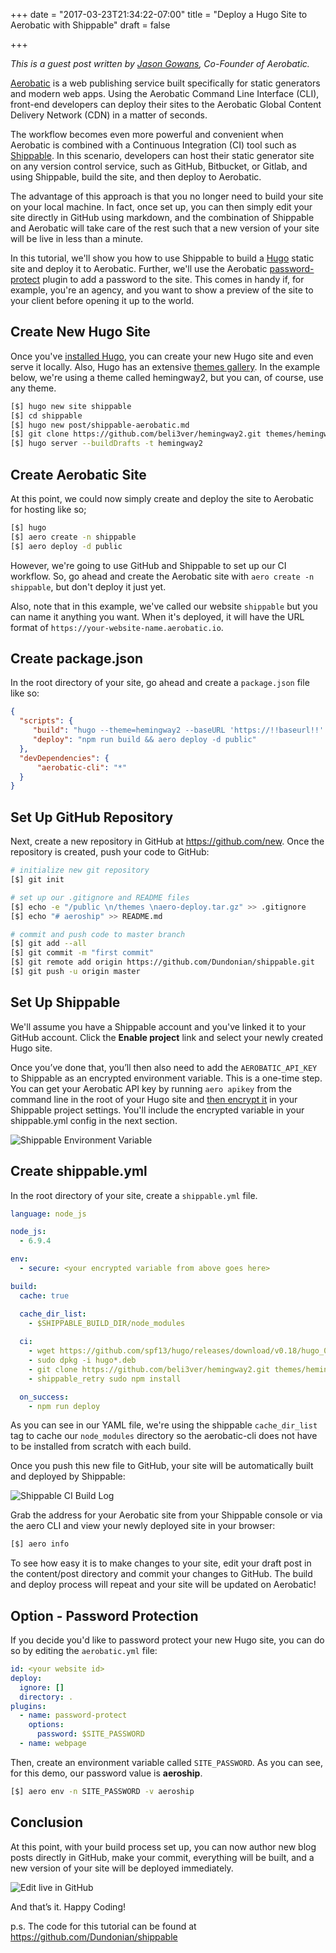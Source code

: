+++
date = "2017-03-23T21:34:22-07:00"
title = "Deploy a Hugo Site to Aerobatic with Shippable"
draft = false

+++

*This is a guest post written by [Jason Gowans](https://twitter.com/jasongowans), Co-Founder of Aerobatic.* 

[Aerobatic](https://www.aerobatic.com/) is a web publishing service built specifically for static generators and modern web apps. Using the Aerobatic Command Line Interface (CLI), front-end developers can deploy their sites to the Aerobatic Global Content Delivery Network (CDN) in a matter of seconds.

The workflow becomes even more powerful and convenient when Aerobatic is combined with a Continuous Integration (CI) tool such as [Shippable](https://twitter.com/jasongowans). In this scenario, developers can host their static generator site on any version control service, such as GitHub, Bitbucket, or Gitlab, and using Shippable, build the site, and then deploy to Aerobatic.

The advantage of this approach is that you no longer need to build your site on your local machine. In fact, once set up, you can then simply edit your site directly in GitHub using markdown, and the combination of Shippable and Aerobatic will take care of the rest such that a new version of your site will be live in less than a minute.

In this tutorial, we'll show you how to use Shippable to build a [Hugo](https://gohugo.io/) static site and deploy it to Aerobatic. Further, we'll use the Aerobatic [password-protect](https://www.aerobatic.com/docs/plugins/password-protect/) plugin to add a password to the site. This comes in handy if, for example, you're an agency, and you want to show a preview of the site to your client before opening it up to the world.

## Create New Hugo Site

Once you've [installed Hugo](https://gohugo.io/overview/quickstart/), you can create your new Hugo site and even serve it locally. Also, Hugo has an extensive [themes gallery](http://themes.gohugo.io/). In the example below, we're using a theme called hemingway2, but you can, of course, use any theme.

~~~bash
[$] hugo new site shippable
[$] cd shippable
[$] hugo new post/shippable-aerobatic.md
[$] git clone https://github.com/beli3ver/hemingway2.git themes/hemingway2
[$] hugo server --buildDrafts -t hemingway2
~~~

## Create Aerobatic Site

At this point, we could now simply create and deploy the site to Aerobatic for hosting like so;

~~~bash
[$] hugo
[$] aero create -n shippable
[$] aero deploy -d public
~~~

However, we're going to use GitHub and Shippable to set up our CI workflow. So, go ahead and create the Aerobatic site with `aero create -n shippable`, but don't deploy it just yet. 

Also, note that in this example, we've called our website `shippable` but you can name it anything you want. When it's deployed, it will have the URL format of `https://your-website-name.aerobatic.io`.

## Create package.json

In the root directory of your site, go ahead and create a `package.json` file like so:

~~~json
{
  "scripts": {
     "build": "hugo --theme=hemingway2 --baseURL 'https://!!baseurl!!' --buildDrafts",
     "deploy": "npm run build && aero deploy -d public"
  },
  "devDependencies": {
      "aerobatic-cli": "*"
  }
}
~~~


## Set Up GitHub Repository

Next, create a new repository in GitHub at https://github.com/new. Once the repository is created, push your code to GitHub:

~~~bash
# initialize new git repository
[$] git init

# set up our .gitignore and README files
[$] echo -e "/public \n/themes \naero-deploy.tar.gz" >> .gitignore
[$] echo "# aeroship" >> README.md

# commit and push code to master branch
[$] git add --all
[$] git commit -m "first commit"
[$] git remote add origin https://github.com/Dundonian/shippable.git
[$] git push -u origin master
~~~

## Set Up Shippable

We'll assume you have a Shippable account and you've linked it to your GitHub account. Click the **Enable project** link and select your newly created Hugo site.

Once you’ve done that, you’ll then also need to add the `AEROBATIC_API_KEY` to Shippable as an encrypted environment variable. This is a one-time step. You can get your Aerobatic API key by running `aero apikey` from the command line in the root of your Hugo site and [then encrypt it](http://docs.shippable.com/ci/advancedOptions/environmentVariables/#secure-variables) in your Shippable project settings. You'll include the encrypted variable in your shippable.yml config in the next section.

<img src="/images/env-var.png" alt="Shippable Environment Variable">

## Create shippable.yml

In the root directory of your site, create a `shippable.yml` file.

~~~yaml
language: node_js

node_js:
  - 6.9.4

env:
  - secure: <your encrypted variable from above goes here>

build:
  cache: true

  cache_dir_list:
    - $SHIPPABLE_BUILD_DIR/node_modules
    
  ci:
    - wget https://github.com/spf13/hugo/releases/download/v0.18/hugo_0.18-64bit.deb
    - sudo dpkg -i hugo*.deb
    - git clone https://github.com/beli3ver/hemingway2.git themes/hemingway2
    - shippable_retry sudo npm install

  on_success:
    - npm run deploy
~~~

As you can see in our YAML file, we're using the shippable `cache_dir_list` tag to cache our `node_modules` directory so the aerobatic-cli does not have to be installed from scratch with each build.

Once you push this new file to GitHub, your site will be automatically built and deployed by Shippable:

<img src="/images/site-live.png" alt="Shippable CI Build Log">

Grab the address for your Aerobatic site from your Shippable console or via the aero CLI and view your newly deployed site in your browser:
~~~bash
[$] aero info
~~~

To see how easy it is to make changes to your site, edit your draft post in the content/post directory and commit your changes to GitHub. The build and deploy process will repeat and your site will be updated on Aerobatic!


## Option - Password Protection

If you decide you'd like to password protect your new Hugo site, you can do so by editing the `aerobatic.yml` file:

~~~yaml
id: <your website id>
deploy:
  ignore: []
  directory: .
plugins:
  - name: password-protect
    options:
      password: $SITE_PASSWORD
  - name: webpage

~~~

Then, create an environment variable called `SITE_PASSWORD`. As you can see, for this demo, our password value is **aeroship**.

~~~bash
[$] aero env -n SITE_PASSWORD -v aeroship
~~~


## Conclusion

At this point, with your build process set up, you can now author new blog posts directly in GitHub, make your commit, everything will be built, and a new version of your site will be deployed immediately.

<img src="/images/edit-github.png" alt="Edit live in GitHub">

And that’s it. Happy Coding! 

p.s. The code for this tutorial can be found at https://github.com/Dundonian/shippable

<script src="https://ajax.googleapis.com/ajax/libs/jquery/2.2.2/jquery.min.js"></script>
<script src="/js/main.js"></script>

